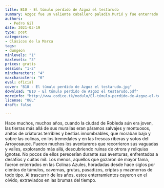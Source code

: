 ```yaml
---
title: B10 - El túmulo perdido de Azgoz el testarudo
summary: Azgoz fue un valiente caballero paladín.Murió y fue enterrado en un túmulo cerca de la ciudad, en las Colinas Azules. El paradero de su tumba se perdió.
authors:
  - Pedro Gil
date: 2021-03-19
type: post
categories:
- Clásicos de la Marca
tags:
- dungeon
minlevels: "1"
maxlevels: "3"
prices: gratis
session: "1-2"
mincharacters: "4"
maxcharacters: "6"
eval: oficial
cover: "B10 - El túmulo perdido de Azgoz el testarudo.jpg"
download: "B10 - El túmulo perdido de Azgoz el testarudo.pdf"
moreinfo: "http://www.codice.tk/modulo/El-túmulo-perdido-de-Azgoz-el-testarudo/"
license: "OGL"
draft: false

---
```


Hace muchos, muchos años, cuando la ciudad
de Robleda aún era joven, las tierras más allá de
sus murallas eran páramos salvajes y montuosos,
ahítos de criaturas terribles y bestias innombrables,
que moraban bajo y sobre las colinas, en
los tremedales y en las frescas riberas y sotos del
Arroyosauce. Fueron muchos los aventureros que
recorrieron sus vaguadas y valles, explorando más
allá, descubriendo ruinas de otrora y reliquias ignotas.
No pocos de ellos perecerían durante sus
aventuras, enfrentados a desafíos y cuitas mil. Los
menos, aquellos que gozaron de mayor fama, fueron
enterrados en las Colinas Azules, horadadas
desde hace siglos por cientos de túmulos, cavernas,
grutas, pasadizos, criptas y mazmorras de
todo tipo. Al trascurrir de los años, estos enterramientos
cayeron en el olvido, extraviados en las
brumas del tiempo.